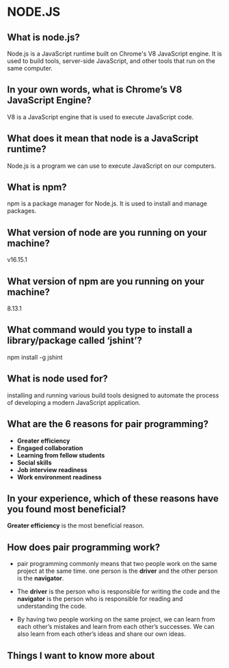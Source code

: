 # NODE.JS

## What is node.js?

Node.js is a JavaScript runtime built on Chrome's V8 JavaScript engine. It is used to build tools, server-side JavaScript, and other tools that run on the same computer.

## In your own words, what is Chrome’s V8 JavaScript Engine?

V8 is a JavaScript engine that is used to execute JavaScript code.

## What does it mean that node is a JavaScript runtime?

Node.js is a program we can use to execute JavaScript on our computers.

## What is npm?

npm is a package manager for Node.js. It is used to install and manage packages.

## What version of node are you running on your machine?

v16.15.1

## What version of npm are you running on your machine?

8.13.1

## What command would you type to install a library/package called ‘jshint’?

npm install -g jshint

## What is node used for?

installing and running various build tools designed to automate the process of developing a modern JavaScript application.

## What are the 6 reasons for pair programming?

- **Greater efficiency**
- **Engaged collaboration**
- **Learning from fellow students**
- **Social skills**
- **Job interview readiness**
- **Work environment readiness**

## In your experience, which of these reasons have you found most beneficial?

**Greater efficiency** is the most beneficial reason.

## How does pair programming work?

- pair programming commonly means that two people work on the same project at the same time. one person is the **driver** and the other person is the **navigator**.

- The **driver** is the person who is responsible for writing the code and the **navigator** is the person who is responsible for reading and understanding the code.

- By having two people working on the same project, we can learn from each other’s mistakes and learn from each other’s successes. We can also learn from each other’s ideas and share our own ideas.

## Things I want to know more about
